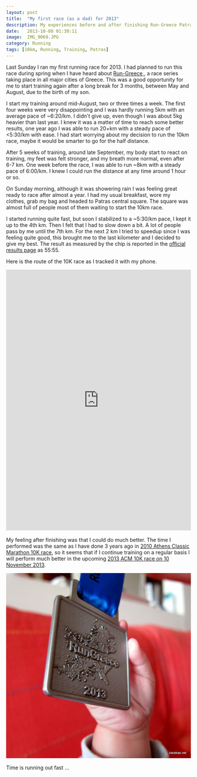 ```yaml
---
layout: post
title:  "My first race (as a dad) for 2013"
description: My experiences before and after finishing Run-Greece Patras 10K race, the first race I ran after having a long break from running and training.
date:   2013-10-08 01:30:11
image:  IMG_9069.JPG
category: Running
tags: [10km, Running, Training, Patras]
---
```


Last Sunday I ran my first running race for 2013. I had planned to run
this race during spring when I have heard about
<a href='http://www.run-greece.gr/'> Run-Greece </a>, a race series taking
place in all major cities of Greece.
This was a good opportunity for me to start training again after a long break
for 3 months, between May and August, due to the birth of my son.

I start my training around mid-August, two or three times a week. The first
four weeks were very disappointing and I was hardly running 5km with an
average pace of ~6:20/km. I didn't give up, even though I was about 5kg
heavier than last year. I knew it was a matter of time to reach some better
results, one year ago I was able to run 20+km with a steady pace of
<5:30/km with ease. I had start worrying about my decision to run the
10km race, maybe it would be smarter to go for the half distance.

After 5 weeks of training, around late September, my body start to react
on training, my feet was felt stronger, and my breath more normal, even
after 6-7 km. One week before the race, I was able to run ~8km with a
steady pace of 6:00/km. I knew I could run the distance at any time
around 1 hour or so.

On Sunday morning, although it was showering rain I was feeling great
ready to race after almost a year. I had my usual breakfast, wore my
clothes, grab my bag and headed to Patras central square. The square
was almost full of people most of them waiting to start the 10km race.

I started running quite fast, but soon I stabilized to a ~5:30/km pace,
I kept it up to the 4th km. Then I felt that I had to slow down a bit. A lot
of people pass by me until the 7th km. For the next 2 km I tried to speedup
since I was feeling quite good, this brought me to the last kilometer and I
decided to give my best. The result as measured by the chip is reported in the
<a href='http://www.run-greece.gr/index.php?option=com_joodb&view=article
&joobase=3&id=84767%3Amparekas&Itemid=136&lang=en'>
official results page</a> as 55:55.

Here is the route of the 10K race as I tracked it with my phone.

<iframe id="mapmyfitness_route"
src="http://snippets.mapmycdn.com/routes/view/embedded/304106673?width=600&height=500&elevation=true&info=true&line_color=E60f0bdb&rgbhex=DB0B0E&distance_markers=0&unit_type=metric&map_mode=HYBRID&last_updated=2013-10-06T23:47:00+03:00"
height="710px" width="100%" frameborder="0"></iframe>

My feeling after finishing was that I could do much better. The time I
performed was the same as I have done 3 years ago in
<a href='http://www.athensclassicmarathon.org/?option=com_joodb&view=article
&joobase=7&id=1458%3A1458&Itemid=172&lang=en'>2010 Athens Classic Marathon
10K race</a>, so it seems that if I continue  training on a regular basis I
will perform much better in the upcoming
<a href='http://www.athensclassicmarathon.org/index.php?option=com_content&
view=article&id=124&Itemid=152&lang=en'>2013 ACM 10K race on 10 November
2013</a>.

<img src="/images/IMG_9069.JPG" alt="bbarekas" class="center"/>


Time is running out fast ...
